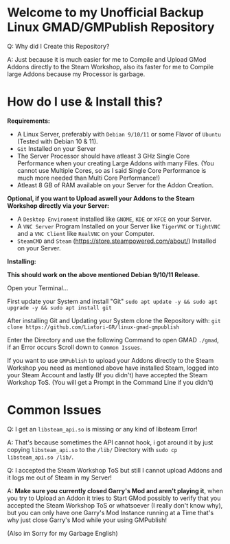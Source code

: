 # Welcome to my Unofficial Backup Linux GMAD/GMPublish Repository

Q: Why did I Create this Repository?

A: Just because it is much easier for me to Compile and Upload GMod Addons directly to the Steam Workshop, also its faster for me to Compile large Addons because my Processor is garbage. 

# How do I use & Install this?

__**Requirements:**__

- A Linux Server, preferably with ``Debian 9/10/11`` or some Flavor of ``Ubuntu`` (Tested with Debian 10 & 11).
- ``Git`` Installed on your Server
- The Server Processor should have atleast 3 GHz Single Core Performance when your creating Large Addons with many Files. (You cannot use Multiple Cores, so as I said Single Core Performance is much more needed than Multi Core Performance!)
- Atleast 8 GB of RAM available on your Server for the Addon Creation.

__Optional, if you want to Upload aswell your Addons to the Steam Workshop directly via your Server:__

- A ``Desktop Enviroment`` installed like ``GNOME``, ``KDE`` or ``XFCE`` on your Server.
- A ``VNC Server`` Program Installed on your Server like ``TigerVNC`` or ``TightVNC`` and a ``VNC Client`` like ``RealVNC`` on your Computer.
- ``SteamCMD`` and ``Steam`` (https://store.steampowered.com/about/) Installed on your Server.

__**Installing:**__

__This should work on the above mentioned Debian 9/10/11 Release.__

Open your Terminal...

First update your System and install "Git" ``sudo apt update -y && sudo apt upgrade -y && sudo apt install git``

After installing Git and Updating your System clone the Repository with: ``git clone https://github.com/Liatori-GR/linux-gmad-gmpublish``

Enter the Directory and use the following Command to open GMAD ``./gmad``, if an Error occurs Scroll down to ``Common Issues``.

If you want to use ``GMPublish`` to upload your Addons directly to the Steam Workshop you need as mentioned above have installed Steam, logged into your Steam Account and lastly (If you didn't) have accepted the Steam Workshop ToS. (You will get a Prompt in the Command Line if you didn't)

# Common Issues

Q: I get an ``libsteam_api.so`` is missing or any kind of libsteam Error!

A: That's because sometimes the API cannot hook, i got around it by just copying ``libsteam_api.so`` to the ``/lib/`` Directory with ``sudo cp libsteam_api.so /lib/``.

Q: I accepted the Steam Workshop ToS but still I cannot upload Addons and it logs me out of Steam in my Server!

A: **Make sure you currently closed Garry's Mod and aren't playing it**, when you try to Upload an Addon it tries to Start GMod possibly to verify that you accepted the Steam Workshop ToS or whatsoever (I really don't know why), but you can only have one Garry's Mod Instance running at a Time that's why just close Garry's Mod while your using GMPublish! 

(Also im Sorry for my Garbage English)
